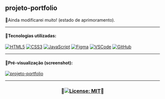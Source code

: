 ## projeto-portfolio 
🔸Ainda modificarei muito! (estado de aprimoramento).
***
#### 🔸Tecnologias utilizadas:

[![HTML5](https://skills.thijs.gg/icons?i=html)](https://pt.wikipedia.org/wiki/HTML5)
[![CSS3](https://skills.thijs.gg/icons?i=css)](https://pt.wikipedia.org/wiki/CSS3)
[![JavaScript](https://skills.thijs.gg/icons?i=js)](https://pt.wikipedia.org/wiki/JavaScript)
[![Figma](https://skills.thijs.gg/icons?i=figma)](https://pt.wikipedia.org/wiki/Figma)
[![VSCode](https://skills.thijs.gg/icons?i=vscode)](https://pt.wikipedia.org/wiki/Visual_Studio_Code)
[![GitHub](https://skills.thijs.gg/icons?i=github)](https://pt.wikipedia.org/wiki/GitHub)

***
#### 🔸Pré-visualização (screenshot):
[![projeto-portfolio](https://github.com/adriwco/projeto-portfolio/assets/80191040/c565f4cd-9aa3-4665-baa2-d8092054a447)](https://adriwco.github.io/projeto-portfolio)

***
### <p align="center">🔸[![License: MIT](https://img.shields.io/badge/License-MIT-red.svg)](https://opensource.org/licenses/MIT)🔸</p>

